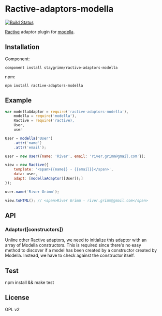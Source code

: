 # Ractive-adaptors-modella
[![Build Status](https://travis-ci.org/staygrimm/ractive-adaptors-modella.svg?branch=master)](https://travis-ci.org/staygrimm/ractive-adaptors-modella)

[Ractive](http://ractivejs.org/) adaptor plugin for [modella](https://github.com/modella/modella).

## Installation

Component:

    component install staygrimm/ractive-adaptors-modella

npm:

    npm install ractive-adaptors-modella

## Example

```js
var modellaAdaptor = require('ractive-adaptors-modella'),
    modella = require('modella'),
    Ractive = require('ractive),
    User,
    user

User = modella('User')
    .attr('name')
    .attr('email');

user = new User({name: 'River', email: 'river.grimm@gmail.com'});

view = new Ractive({
    template: '<span>{{name}} - {{email}}</span>',
    data: user,
    adapt: [modellaAdaptor([User]);]
});

user.name('River Grimm');

view.toHTML(); // <span>River Grimm - river.grimm@gmail.com</span>
```

## API

### Adaptor([constructors])

Unline other Ractive adaptors, we need to initialize this adaptor with an array of Modella constructors.  This is required since there's no easy method to discover if a model has been created by a constructor created by Modella.  Instead, we have to check against the constructor itself. 

## Test

  npm install && make test

## License

GPL v2
